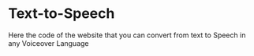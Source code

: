 # Text-to-Speech
Here the code of the website that you can convert from text to Speech in any Voiceover Language
